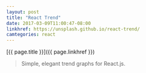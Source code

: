 ```yaml
---
layout: post
title: "React Trend"
date: 2017-03-09T11:00:47-08:00
linkhref: https://unsplash.github.io/react-trend/
camtegories: react
---
```



[{{ page.title }}]({{ page.linkhref }})

> Simple, elegant trend graphs for React.js.

